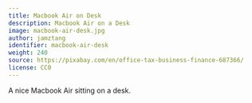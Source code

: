 ```yaml
---
title: Macbook Air on Desk
description: Macbook Air on a Desk
image: macbook-air-desk.jpg
author: jamztang
identifier: macbook-air-desk
weight: 240
source: https://pixabay.com/en/office-tax-business-finance-687366/
license: CC0
---
```


A nice Macbook Air sitting on a desk.